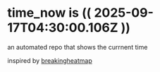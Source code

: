 # time_now is (( 2025-09-17T04:30:00.106Z ))

an automated repo that shows the currnent time

inspired by [breakingheatmap](https://github.com/breakingheatmap/breakingheatmap)